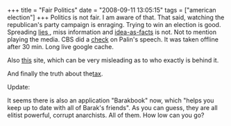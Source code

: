 +++
title = "Fair Politics"
date = "2008-09-11 13:05:15"
tags = ["american election"]
+++
Politics is not fair. I am aware of that. That said, watching the republican's
party campaign is enraging. Trying to win an election is good. Spreading [lies
](http://www.samefacts.com/archives/campaign_2008_/2008/09/palin_v_reality.php
), miss information and [idea-as-facts](http://www.johnmccain.com/decisioncenter/) is not. Not to mention
playing the media. CBS did a [check](http://209.85.135.104/search?q=cache:Gnfnupks7CwJ:www.cbsnews.com/stories/2008/09/04/politics/animal/main4414049.shtml+http://www.cbsnews.com/stories/2008/09/04/politics/animal/main4414049.shtml&hl=en&ct=clnk&cd=1&gl=at&client=firefox-a) on Palin's speech. It was taken
offline after 30 min. Long live google cache.

  

Also [this](http://www.meetbarackobama.com/) site, which can be very
misleading as to who exactly is behind it.

  

And finally the truth about the[tax](http://www.washingtonpost.com/wp-dyn/content/story/2008/06/09/ST2008060900950.html).

Update:

  

It seems there is also an application "Barakbook" now, which "helps you keep
up to date with all of Barak's friends". As you can guess, they are all
elitist powerful, corrupt anarchists. All of them. How low can you go?


